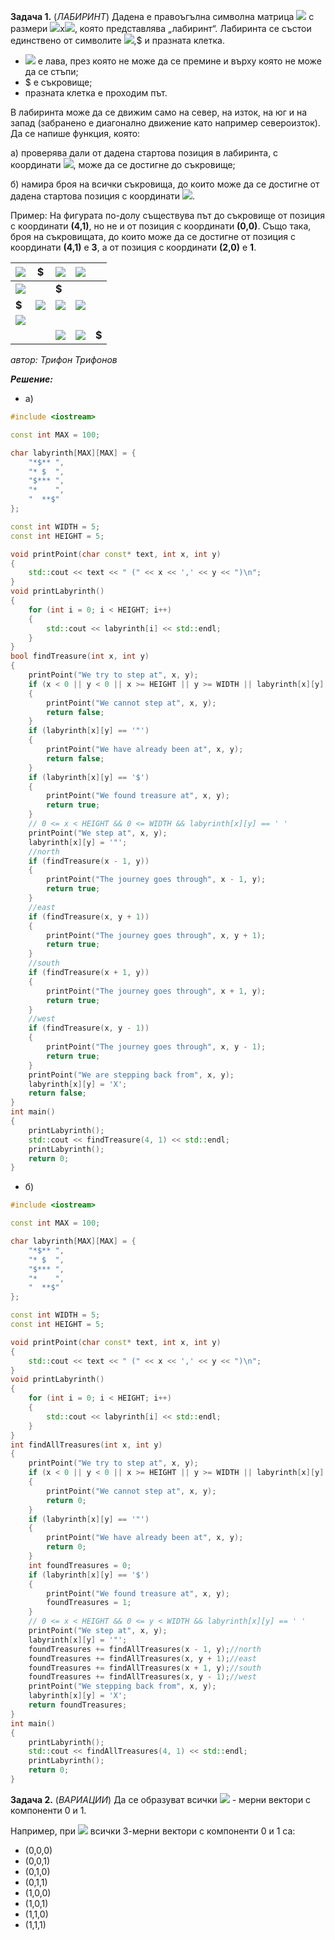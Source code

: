 **Задача 1.** (*ЛАБИРИНТ*) Дадена е правоъгълна символна матрица <img src="https://latex.codecogs.com/svg.latex?\Large&space;A"> с размери <img src="https://latex.codecogs.com/svg.latex?\Large&space;N">x<img src="https://latex.codecogs.com/svg.latex?\Large&space;M">, която представлява „лабиринт“. Лабиринта се състои единствено от символите <img src="https://latex.codecogs.com/svg.latex?\Large&space;*">,$ и празната клетка.
- <img src="https://latex.codecogs.com/svg.latex?\Large&space;*"> е лава, през която не може да се премине и върху която не може да се стъпи;
- $ е съкровище;
- празната клетка е проходим път.

В лабиринта може да се движим само на север, на изток, на юг и на запад (забранено е диагонално движение като например североизток). Да се напише функция, която:

а) проверява дали от дадена стартова позиция в лабиринта, с координати <img src="https://latex.codecogs.com/svg.latex?\Large&space;(x,y)">, може да се достигне до съкровище;

б) намира броя на всички съкровища, до които може да се достигне от дадена стартова позиция с координати <img src="https://latex.codecogs.com/svg.latex?\Large&space;(x,y)">.
 
Пример: На фигурата по-долу съществува път до съкровище от позиция с координати **(4,1)**, но не и от позиция с координати **(0,0)**. Също така, броя на съкровищата, до които може да се достигне от позиция с координати **(4,1)** е **3**, а от позиция с координати **(2,0)** е **1**.

<img src="https://latex.codecogs.com/svg.latex?\Large&space;*">|$|<img src="https://latex.codecogs.com/svg.latex?\Large&space;*">|<img src="https://latex.codecogs.com/svg.latex?\Large&space;*">| |
---- | ---- | ---- | ---- | ---- |
<img src="https://latex.codecogs.com/svg.latex?\Large&space;*">| |**$**| | |
**$**|<img src="https://latex.codecogs.com/svg.latex?\Large&space;*">|<img src="https://latex.codecogs.com/svg.latex?\Large&space;*">|<img src="https://latex.codecogs.com/svg.latex?\Large&space;*">| |
<img src="https://latex.codecogs.com/svg.latex?\Large&space;*">| | | | |
| | |<img src="https://latex.codecogs.com/svg.latex?\Large&space;*">|<img src="https://latex.codecogs.com/svg.latex?\Large&space;*">|**$**|

*автор: Трифон Трифонов*

***Решение:***
- а)
```cpp
#include <iostream>

const int MAX = 100;

char labyrinth[MAX][MAX] = {
	"*$** ",
	"* $  ",
	"$*** ",
	"*    ",
	"  **$"
};

const int WIDTH = 5;
const int HEIGHT = 5;

void printPoint(char const* text, int x, int y)
{
	std::cout << text << " (" << x << ',' << y << ")\n";
}
void printLabyrinth()
{
	for (int i = 0; i < HEIGHT; i++)
	{
		std::cout << labyrinth[i] << std::endl;
	}
}
bool findTreasure(int x, int y)
{
	printPoint("We try to step at", x, y);
	if (x < 0 || y < 0 || x >= HEIGHT || y >= WIDTH || labyrinth[x][y] == '*')
	{
		printPoint("We cannot step at", x, y);
		return false;
	}
	if (labyrinth[x][y] == '"')
	{
		printPoint("We have already been at", x, y);
		return false;
	}
	if (labyrinth[x][y] == '$')
	{
		printPoint("We found treasure at", x, y);
		return true;
	}
	// 0 <= x < HEIGHT && 0 <= WIDTH && labyrinth[x][y] == ' '
	printPoint("We step at", x, y);
	labyrinth[x][y] = '"';
	//north
	if (findTreasure(x - 1, y))
	{
		printPoint("The journey goes through", x - 1, y);
		return true;
	}
	//east
	if (findTreasure(x, y + 1))
	{
		printPoint("The journey goes through", x, y + 1);
		return true;
	}
	//south
	if (findTreasure(x + 1, y))
	{
		printPoint("The journey goes through", x + 1, y);
		return true;
	}
	//west
	if (findTreasure(x, y - 1))
	{
		printPoint("The journey goes through", x, y - 1);
		return true;
	}
	printPoint("We are stepping back from", x, y);
	labyrinth[x][y] = 'X';
	return false;
}
int main()
{
	printLabyrinth();
	std::cout << findTreasure(4, 1) << std::endl;
	printLabyrinth();
	return 0;
}
```
- б)
```cpp
#include <iostream>

const int MAX = 100;

char labyrinth[MAX][MAX] = {
	"*$** ",
	"* $  ",
	"$*** ",
	"*    ",
	"  **$"
};

const int WIDTH = 5;
const int HEIGHT = 5;

void printPoint(char const* text, int x, int y)
{
	std::cout << text << " (" << x << ',' << y << ")\n";
}
void printLabyrinth()
{
	for (int i = 0; i < HEIGHT; i++)
	{
		std::cout << labyrinth[i] << std::endl;
	}
}
int findAllTreasures(int x, int y)
{
	printPoint("We try to step at", x, y);
	if (x < 0 || y < 0 || x >= HEIGHT || y >= WIDTH || labyrinth[x][y] == '*')
	{
		printPoint("We cannot step at", x, y);
		return 0;
	}
	if (labyrinth[x][y] == '"')
	{
		printPoint("We have already been at", x, y);
		return 0;
	}
	int foundTreasures = 0;
	if (labyrinth[x][y] == '$')
	{
		printPoint("We found treasure at", x, y);
		foundTreasures = 1;
	}
	// 0 <= x < HEIGHT && 0 <= y < WIDTH && labyrinth[x][y] == ' '
	printPoint("We step at", x, y);
	labyrinth[x][y] = '"';
	foundTreasures += findAllTreasures(x - 1, y);//north	
	foundTreasures += findAllTreasures(x, y + 1);//east
	foundTreasures += findAllTreasures(x + 1, y);//south
	foundTreasures += findAllTreasures(x, y - 1);//west
	printPoint("We stepping back from", x, y);
	labyrinth[x][y] = 'X';
	return foundTreasures;
}
int main()
{
	printLabyrinth();
	std::cout << findAllTreasures(4, 1) << std::endl;
	printLabyrinth();
	return 0;
}
```
**Задача 2.** (*ВАРИАЦИИ*) Да се образуват всички <img src="https://latex.codecogs.com/svg.latex?\Large&space;n"> - мерни вектори с компоненти 0 и 1.

Например, при <img src="https://latex.codecogs.com/svg.latex?\Large&space;n=3"> всички 3-мерни вектори с компоненти 0 и 1 са:
- (0,0,0)
- (0,0,1)
- (0,1,0)
- (0,1,1)
- (1,0,0)
- (1,0,1)
- (1,1,0)
- (1,1,1)


